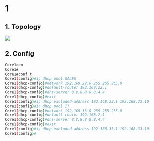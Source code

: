 # 1
## 1. Topology
![](https://github.com/quangln94/CCNA/blob/master/CCNP/Lab/Challenge%202/Topology/ajax_helper.php.png)
## 2. Config
```sh
Core1>en
Core1#
Core1#conf t
Core1(config)#ip dhcp pool SALES
Core1(dhcp-config)#network 192.168.22.0 255.255.255.0
Core1(dhcp-config)#default-router 192.168.22.1
Core1(dhcp-config)#dns-server 8.8.8.8 8.8.4.4
Core1(dhcp-config)#exit
Core1(config)#ip dhcp excluded-address 192.168.22.1 192.168.22.10
Core1(config)#ip dhcp pool IT
Core1(dhcp-config)#network 192.168.33.0 255.255.255.0
Core1(dhcp-config)#default-router 192.168.2.1
Core1(dhcp-config)#dns-server 8.8.8.8 8.8.4.4
Core1(dhcp-config)#exit
Core1(config)#ip dhcp excluded-address 192.168.33.1 192.168.33.10
Core1(config)#
```
